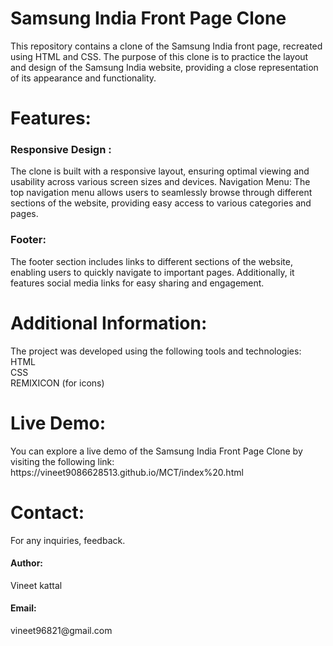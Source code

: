 <h1>Samsung India Front Page Clone</h1>
This repository contains a clone of the Samsung India front page, recreated using HTML and CSS. 
The purpose of this clone is to practice the layout and design of the  Samsung India website,
providing a close representation of its appearance and functionality.

<h1>Features:</h1>
<h3>Responsive Design :</h3> The clone is built with a responsive layout, ensuring optimal viewing and usability across various screen sizes and devices.
Navigation Menu: The top navigation menu allows users to seamlessly browse through different sections of the website, providing easy access to various categories and pages.
<h3>Footer:</h3> The footer section includes links to different sections of the website, enabling users to quickly navigate to important pages. Additionally, it features social media links for easy sharing and engagement.

<h1>Additional Information:</h1>
The project was developed using the following tools and technologies: <br>
 HTML <br>
 CSS<br>
 REMIXICON (for icons)
 
 <h1>Live Demo:</h1>
You can explore a live demo of the Samsung India Front Page Clone by visiting the following link: https://vineet9086628513.github.io/MCT/index%20.html

<h1>Contact:</h1>
For any inquiries, feedback.

<h4>Author:</h4> <span> Vineet kattal</span>
<h4>Email:</h4> vineet96821@gmail.com
